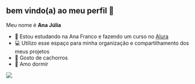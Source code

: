 ## bem vindo(a) ao meu perfil 🖤

 Meu nome é **Ana Júlia**

- 🏫 Estou estudando na Ana Franco e fazendo um curso no [Alura](https://www.alura.com.br)
- 💻 Utilizo esse espaço para minha organização e compartilhamento dos meus projetos
- 🐶 Gosto de cachorros
- 🛌 Amo dormir

![](https://media1.tenor.com/m/h3UrSQFKG3gAAAAC/bubu-dudu.gif)
